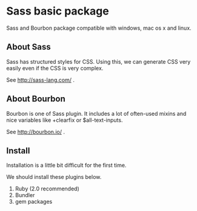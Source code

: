 # Sass basic package

Sass and Bourbon package compatible with windows, mac os x and linux.

## About Sass

Sass has structured styles for CSS. Using this, we can generate CSS very easily even if the CSS is very complex.

See http://sass-lang.com/ .

## About Bourbon

Bourbon is one of Sass plugin. It includes a lot of often-used mixins and nice variables like +clearfix or $all-text-inputs.

See http://bourbon.io/ .

## Install

Installation is a little bit difficult for the first time.

We should install these plugins below.

1. Ruby (2.0 recommended)
2. Bundler
3. gem packages


